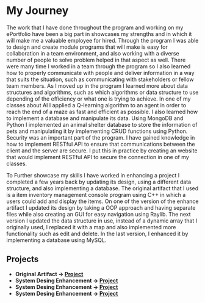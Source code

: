 # My Journey

The work that I have done throughout the program and working on my ePortfolio have been a big part in showcases my strengths and in which it will make me a valuable employee for hired. Through the program I was able to design and create module programs that will make is easy for collaboration in a team environment, and also working with a diverse number of people to solve problem helped in that aspect as well. There were many time I worked in a team through the program so I also learned how to properly communicate with people and deliver information in a way that suits the situation, such as communicating with stakeholders or fellow team members. As I moved up in the program I learned more about data structures and algorithms, such as which algorithms or data structure to use depending of the efficiency or what one is trying to achieve. In one of my classes about AI I applied a Q-learning algorithm to an agent in order to reach the end of a maze as fast and efficient as possible. I also learned how to implement a database and manipulate its data. Using MongoDB and Python I implemented an animal shelter database to store the information of pets and manipulating it by implementing CRUD functions using Python. Security was an important part of the program. I have gained knowledge in how to implement RESTful API to ensure that communications between the client and the server are secure. I put this in practice by creating an website that would implement RESTful API to secure the connection in one of my classes. 

To Further showcase my skills I have worked in enhancing a project I completed a few years back by updating its design, using a different data structure, and also implementing a database. The original artifact that I used is a item inventory management console program using C++ in which a users could add and display the items. On one of the version of the enhance artifact I updated its design by taking a OOP approach and having separate files while also creating an GUI for easy navigation using Raylib. The next version I updated the data structure in use, instead of a dynamic array that I originally used, I replaced it with a map and also implemented more functionality such as edit and delete. In the last version, I enhanced it by implementing a database using MySQL.

## Projects 
- **Original Artifact -> [Project](OriginalArtifact/OriginalArtifact.md)**
- **System Desing Enhancement -> [Project](SystemDesign/SystemDesign.md)**
- **System Desing Enhancement -> [Project](SystemDesign/SystemDesign.md)**
- **System Desing Enhancement -> [Project](SystemDesign/SystemDesign.md)**
